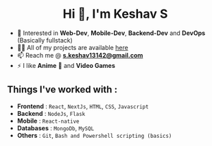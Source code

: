 <h1 align="center">Hi 👋, I'm Keshav S</h1>

- 🚀 Interested in **Web-Dev**, **Mobile-Dev**, **Backend-Dev** and **DevOps** (Basically fullstack)
- 👨‍💻 All of my projects are available <a href="https://github.com/Keshav13142?tab=repositories"
    target="_blank">here</a>
- 📫 Reach me @ **s.keshav13142@gmail.com**
- ⚡ I like **Anime** 🤖 and **Video Games**

## Things I've worked with :

- **Frontend** : `React`, `NextJs`, `HTML`, `CSS`, `Javascript`
- **Backend**  : `NodeJs`, `Flask`
- **Mobile** : `React-native`
- **Databases** : `MongoDb`, `MySQL`
- **Others** : `Git`, `Bash and Powershell scripting (basics)`

<!-- ![](https://github-profile-summary-cards.vercel.app/api/cards/profile-details?username=keshav13142&theme=github_dark) -->
<!-- ![](https://github-readme-stats.vercel.app/api/top-langs/?username=keshav13142&layout=compact&theme=dark) -->
